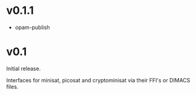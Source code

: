 # v0.1.1

* opam-publish

# v0.1

Initial release.

Interfaces for minisat, picosat and cryptominisat via their FFI's or DIMACS files.

